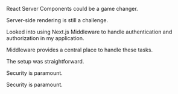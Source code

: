 React Server Components could be a game changer.

Server-side rendering is still a challenge.

Looked into using Next.js Middleware to handle authentication and authorization in my application.

Middleware provides a central place to handle these tasks.

The setup was straightforward.

Security is paramount.

Security is paramount.
